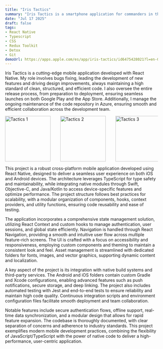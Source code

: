 ```yaml
---
title: "Iris Tactics"
summary: "Iris Tactics is a smartphone application for commanders in the field, designed to operate with Iris Core."
date: "Jul 17 2025"
draft: false
tags:
- React Native
- Typescript
- CSS
- Redux Toolkit
- Detox
- Git
demoUrl: https://apps.apple.com/es/app/iris-tactics/id6475428021?l=en-GB
---
```


Iris Tactics is a cutting-edge mobile application developed with React Native. My role involves bugs fixing, leading the development of new features and driving design improvements, always maintaining a high standard of clean, structured, and efficient code. I also oversee the entire release process, from preparation to deployment, ensuring seamless launches on both Google Play and the App Store. Additionally, I manage the ongoing maintenance of the code repository in Azure, ensuring smooth and efficient collaboration across the development team.

<div style="display: flex; gap: 32px; justify-content: center">
    <div style="display: flex; overflow-x: auto; width: 524px; gap: 32px;">
        <img src="/images/tactics-login.png" alt="Tactics 1" width="150"/>
        <img src="/images/tactics-map.png" alt="Tactics 2" width="150"/>
        <img src="/images/tactics-logs-list.png" alt="Tactics 3" width="150"/>
        <img src="/images/tactics-new-log2.png" alt="Tactics 4" width="150"/>
        <img src="/images/tactics-new-log6.png" alt="Tactics 5" width="150"/>
        <img src="/images/tactics-ara.png" alt="Tactics 6" width="150"/>
        <img src="/images/tactics-ara-review2.png" alt="Tactics 7" width="150"/>
        <img src="/images/tactics-drawer.png" alt="Tactics 8" width="150"/>
    </div>
</div>

This project is a robust cross-platform mobile application developed using React Native, designed to deliver a seamless user experience on both iOS and Android devices. The architecture leverages TypeScript for type safety and maintainability, while integrating native modules through Swift, Objective-C, and Java/Kotlin to access device-specific features and optimize performance. The project structure follows best practices for scalability, with a modular organization of components, hooks, context providers, and utility functions, ensuring code reusability and ease of testing.

The application incorporates a comprehensive state management solution, utilizing React Context and custom hooks to manage authentication, user sessions, and global state efficiently. Navigation is handled through React Navigation, providing a smooth and intuitive user flow across multiple feature-rich screens. The UI is crafted with a focus on accessibility and responsiveness, employing custom components and theming to maintain a consistent look and feel. Asset management is streamlined with dedicated folders for fonts, images, and vector graphics, supporting dynamic content and localization.

A key aspect of the project is its integration with native build systems and third-party services. The Android and iOS folders contain custom Gradle and Xcode configurations, enabling advanced features such as push notifications, secure storage, and deep linking. The project also includes automated testing with Jest and end-to-end tests to ensure reliability and maintain high code quality. Continuous integration scripts and environment configuration files facilitate smooth deployment and team collaboration.

Notable features include secure authentication flows, offline support, real-time data synchronization, and a modular design that allows for rapid feature expansion. The codebase is thoroughly documented, with clear separation of concerns and adherence to industry standards. This project exemplifies modern mobile development practices, combining the flexibility of JavaScript/TypeScript with the power of native code to deliver a high-performance, user-centric application.